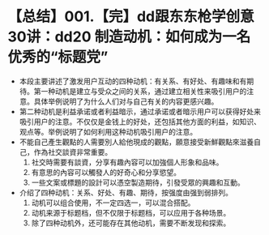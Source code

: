 # 【总结】001.【完】dd跟东东枪学创意30讲：dd20 制造动机：如何成为一名优秀的“标题党”

-   本段主要讲述了激发用户互动的四种动机：有关系、有好处、有趣味和有期待。第一种动机是建立与受众之间的关系，通过建立相关性来吸引用户的注意。具体举例说明了为什么人们对与自己有关的内容更感兴趣。
-   第二种动机是利益承诺或者利益暗示，通过承诺或者暗示用户可以获得好处来吸引用户的注意。不仅仅是金钱上的好处，还包括其他方面的利益，如知识、观点等。举例说明了如何利用这种动机吸引用户的注意。
-   不能自己產生觀點的人需要別人給他現成的觀點，願意接受新鮮觀點來滋養自己，作為社交談資非常重要。
    1.  社交時需要有談資，分享有趣內容可以加強個人形象和品味。
    2.  有意思的內容可以觸發人的好奇心和分享慾望。
    3.  一些文案或標題的設計可以憑空製造期待，引發受眾的興趣和互動。
-   介绍了四种动机：关系、好处、有趣、期待，按强度由强到弱排列。
    1.  动机可以组合使用，不一定四选一，可以混合搭配。
    2.  动机来源于标题档，但不仅限于标题档，可以应用于各种场景。
    3.  除了四种动机外，还可能存在其他动机，需要不断发现和探索。